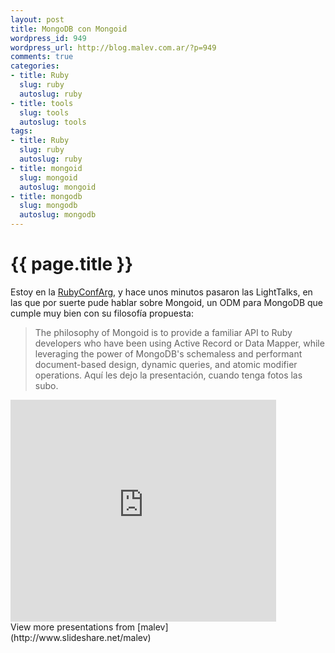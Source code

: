```yaml
--- 
layout: post
title: MongoDB con Mongoid
wordpress_id: 949
wordpress_url: http://blog.malev.com.ar/?p=949
comments: true
categories: 
- title: Ruby
  slug: ruby
  autoslug: ruby
- title: tools
  slug: tools
  autoslug: tools
tags: 
- title: Ruby
  slug: ruby
  autoslug: ruby
- title: mongoid
  slug: mongoid
  autoslug: mongoid
- title: mongodb
  slug: mongodb
  autoslug: mongodb
---
```

{{ page.title }}
================
Estoy en la [RubyConfArg](http://rubyconfargentina.org/), y hace unos minutos pasaron las LightTalks, en las que por suerte pude hablar sobre Mongoid, un ODM para MongoDB que cumple muy bien con su filosofía propuesta: 

> The philosophy of Mongoid is to provide a familiar API to Ruby developers who have been using Active Record or Data Mapper, while leveraging the power of MongoDB's schemaless and performant document-based design, dynamic queries, and atomic modifier operations.
Aquí les dejo la presentación, cuando tenga fotos las subo.
<div style="width:425px" id="__ss_10091274"><iframe src="http://www.slideshare.net/slideshow/embed_code/10091274" width="425" height="355" frameborder="0" marginwidth="0" marginheight="0" scrolling="no"></iframe>
View more presentations from [malev](http://www.slideshare.net/malev) </div>
